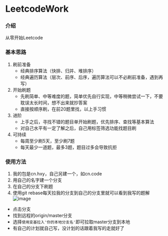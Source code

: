 # LeetcodeWork
### 介绍
从零开始Leetcode

### 基本思路
1. 刷前准备
    - 经典排序算法（快排、归并、堆排序）
    - 经典遍历算法（层次、前序、后序，遍历算法可以不必刷前准备，遇到再写）
2. 开始刷题
    - 先刷简单、中等难度的题，简单优先自行实现，中等稍微尝试一下，不要耽误太长时间，想不出来就抄答案
    - 直接按顺序刷，在前20题里找，以上手习惯
3. 进阶
    - 上手之后，寻找不错的题目单开始刷题，优先排序、查找等基本算法
    - 对自己水平有一定了解之后，自己用标签筛选功能找题目刷
4. 可持续
    - 每周至少刷5天，至少刷7题
    - 每天最少一道题，最多3题，题目过多会导致抗拒

### 使用方法
1. 我的包是cn.hxy，自己另建一个，如cn.code
2. 用自己的名字建一个分支
3. 在自己的分支下刷题
4. 使用git rebase每天拉我的分支到自己的分支里就可以看到我写的题解
   ![image](https://user-images.githubusercontent.com/49309984/169764380-8a9b0cc2-802b-4ea6-bf64-facc63b25d28.png)
- 点击分支
- 找到远程的origin/master分支
- 选择`使用变基拉入'你的本地分支名'`即可拉取master分支到本地
- 有自己的计划就自己写，没计划的话跟着我写的走就好了